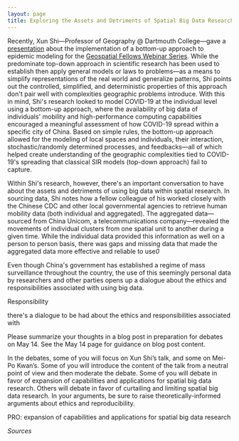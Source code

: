 ```yaml
---
layout: page
title: Exploring the Assets and Detriments of Spatial Big Data Research
---
```


Recently, Xun Shi—Professor of Geography @ Dartmouth College—gave a [presentation](https://aag-geospatialfellows-series.secure-platform.com/a/solicitations/16/sessiongallery/246) about the implementation of a bottom-up approach to epidemic modeling for the [Geospatial Fellows Webinar Series](https://gsi.cigi.illinois.edu/geospatial-fellows-webinar-series/). While the predominate top-down approach in scientific research has been used to establish then apply general models or laws to problems—as a means to simplify representations of the real world and generalize patterns, Shi points out the controlled, simplified, and deterministic properties of this approach don't pair well with complexities geographic problems introduce. With this in mind, Shi's research looked to model COVID-19 at the individual level using a bottom-up approach, where the availability of big data of individuals' mobility and high-performance computing capabilities encouraged a meaningful assessment of how COVID-19 spread within a specific city of China. Based on simple rules, the bottom-up approach allowed for the modeling of local spaces and individuals, their interaction, stochastic/randomly determined processes, and feedbacks—all of which helped create understanding of the geographic complexities tied to COVID-19's spreading that classical SIR models (top-down approach) fail to capture.

Within Shi's research, however, there's an important conversation to have about the assets and detriments of using big data within spatial research. In sourcing data, Shi notes how a fellow colleague of his worked closely with the Chinese CDC and other local governmental agencies to retrieve human mobility data (both individual and aggregated). The aggregated data—sourced from China Unicom, a telecommunications company—revealed the movements of individual clusters from one spatial unit to another during a given time. While the individual data provided this information as well on a person to person basis, there was gaps and missing data that made the aggregated data more effective and reliable to use*0*

Even though China's government has established a regime of mass surveillance throughout the country, the use of this seemingly personal data by researchers and other parties opens up a dialogue about the ethics and responsibilities associated with using big data.

Responsibility

there's a dialogue to be had about the ethics and responsibilities associated with

Please summarize your thoughts in a blog post in preparation for debates on May 14. See the May 14 page for guidance on blog post content.

In the debates, some of you will focus on Xun Shi’s talk, and some on Mei-Po Kwan’s. Some of you will introduce the content of the talk from a neutral point of view and then moderate the debate. Some of you will debate in favor of expansion of capabilities and applications for spatial big data research. Others will debate in favor of curtailing and limiting spatial big data research. In your arguments, be sure to raise theoretically-informed arguments about ethics and reproducibility.


PRO: expansion of capabilities and applications for spatial big data research

*Sources*
